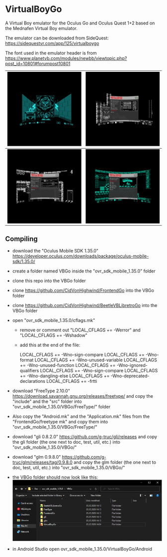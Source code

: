 # VirtualBoyGo
A Virtual Boy emulator for the Oculus Go and Oculus Quest 1+2 based on the Mednafen Virtual Boy emulator.

The emulator can be downloaded from SideQuest: https://sidequestvr.com/app/125/virtualboygo

The font used in the emulator header is from https://www.planetvb.com/modules/newbb/viewtopic.php?post_id=10801#forumpost10801

| ![0](images/0.jpg)	| ![0](images/1.jpg)	|
| --------------------- | --------------------- |
| ![0](images/2.jpg)	| ![1](images/3.jpg)	|

## Compiling

- download the "Oculus Mobile SDK 1.35.0" https://developer.oculus.com/downloads/package/oculus-mobile-sdk/1.35.0/

- create a folder named VBGo inside the "ovr_sdk_mobile_1.35.0" folder

- clone this repo into the VBGo folder

- clone https://github.com/CidVonHighwind/FrontendGo into the VBGo folder

- clone https://github.com/CidVonHighwind/BeetleVBLibretroGo into the VBGo folder

- open "ovr_sdk_mobile_1.35.0/cflags.mk"

  - remove or comment out "LOCAL_CFLAGS	+= -Werror" and "LOCAL_CFLAGS	+= -Wshadow"

  - add this at the end of the file:

    LOCAL_CFLAGS += -Wno-sign-compare
    LOCAL_CFLAGS += -Wno-format
    LOCAL_CFLAGS += -Wno-unused-variable
    LOCAL_CFLAGS += -Wno-unused-function
    LOCAL_CFLAGS += -Wno-ignored-qualifiers
    LOCAL_CFLAGS += -Wno-sign-compare
    LOCAL_CFLAGS += -Wno-dangling-else
    LOCAL_CFLAGS += -Wno-deprecated-declarations
    LOCAL_CFLAGS += -frtti

- download "FreeType 2.10.0" https://download.savannah.gnu.org/releases/freetype/ and copy the "include" and the "src" folder into "ovr_sdk_mobile_1.35.0/VBGo/FreeType/" folder
- Also copy the "Android.mk" and the "Application.mk" files from the "FrontendGo/freetype mk" and copy them into "ovr_sdk_mobile_1.35.0/VBGo/FreeType/"

- download "gli 0.8.2.0" https://github.com/g-truc/gli/releases and copy the gli folder (the one next to doc, test, util, etc.) into "ovr_sdk_mobile_1.35.0/VBGo/"

- download "glm 0.9.8.0" https://github.com/g-truc/glm/releases/tag/0.9.8.0 and copy the glm folder (the one next to doc, test, util, etc.) into "ovr_sdk_mobile_1.35.0/VBGo/"

- the VBGo folder should now look like this:
 ![0](images/folder.png)

- in Android Studio open ovr_sdk_mobile_1.35.0/VirtualBoyGo/Android
